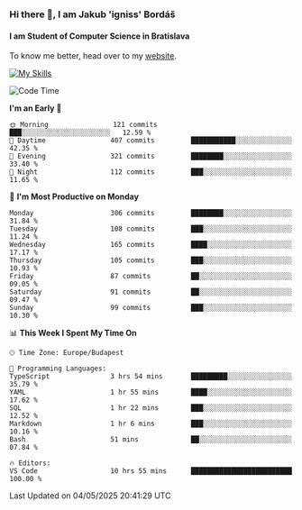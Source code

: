 ### Hi there 👋, I am Jakub 'igniss' Bordáš

#### I am Student of Computer Science in Bratislava
To know me better, head over to my [website](https://bordas.sk).

[![My Skills](https://skillicons.dev/icons?i=js,typescript,html,css,figma,svelte,vue,next,postgresql,nest,express,nodejs)](https://bordas.sk)


<!--START_SECTION:waka-->
![Code Time](http://img.shields.io/badge/Code%20Time-1%2C872%20hrs%208%20mins-blue)

**I'm an Early 🐤** 

```text
🌞 Morning                121 commits         ███░░░░░░░░░░░░░░░░░░░░░░   12.59 % 
🌆 Daytime                407 commits         ███████████░░░░░░░░░░░░░░   42.35 % 
🌃 Evening                321 commits         ████████░░░░░░░░░░░░░░░░░   33.40 % 
🌙 Night                  112 commits         ███░░░░░░░░░░░░░░░░░░░░░░   11.65 % 
```
📅 **I'm Most Productive on Monday** 

```text
Monday                   306 commits         ████████░░░░░░░░░░░░░░░░░   31.84 % 
Tuesday                  108 commits         ███░░░░░░░░░░░░░░░░░░░░░░   11.24 % 
Wednesday                165 commits         ████░░░░░░░░░░░░░░░░░░░░░   17.17 % 
Thursday                 105 commits         ███░░░░░░░░░░░░░░░░░░░░░░   10.93 % 
Friday                   87 commits          ██░░░░░░░░░░░░░░░░░░░░░░░   09.05 % 
Saturday                 91 commits          ██░░░░░░░░░░░░░░░░░░░░░░░   09.47 % 
Sunday                   99 commits          ███░░░░░░░░░░░░░░░░░░░░░░   10.30 % 
```


📊 **This Week I Spent My Time On** 

```text
🕑︎ Time Zone: Europe/Budapest

💬 Programming Languages: 
TypeScript               3 hrs 54 mins       █████████░░░░░░░░░░░░░░░░   35.79 % 
YAML                     1 hr 55 mins        ████░░░░░░░░░░░░░░░░░░░░░   17.62 % 
SQL                      1 hr 22 mins        ███░░░░░░░░░░░░░░░░░░░░░░   12.52 % 
Markdown                 1 hr 6 mins         ███░░░░░░░░░░░░░░░░░░░░░░   10.16 % 
Bash                     51 mins             ██░░░░░░░░░░░░░░░░░░░░░░░   07.84 % 

🔥 Editors: 
VS Code                  10 hrs 55 mins      █████████████████████████   100.00 % 
```


 Last Updated on 04/05/2025 20:41:29 UTC
<!--END_SECTION:waka-->
